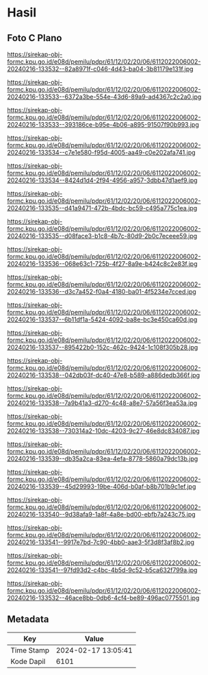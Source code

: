 # Hasil

## Foto C Plano

https://sirekap-obj-formc.kpu.go.id/e08d/pemilu/pdpr/61/12/02/20/06/6112022006002-20240216-133532--82a8971f-c046-4d43-ba04-3b81179e131f.jpg

https://sirekap-obj-formc.kpu.go.id/e08d/pemilu/pdpr/61/12/02/20/06/6112022006002-20240216-133533--6372a3be-554e-43d6-89a9-ad4367c2c2a0.jpg

https://sirekap-obj-formc.kpu.go.id/e08d/pemilu/pdpr/61/12/02/20/06/6112022006002-20240216-133533--393186ce-b95e-4b06-a895-91507f90b993.jpg

https://sirekap-obj-formc.kpu.go.id/e08d/pemilu/pdpr/61/12/02/20/06/6112022006002-20240216-133534--c7e1e580-f95d-4005-aa49-c0e202afa741.jpg

https://sirekap-obj-formc.kpu.go.id/e08d/pemilu/pdpr/61/12/02/20/06/6112022006002-20240216-133534--8424d1d4-2f94-4956-a957-3dbb47d1aef9.jpg

https://sirekap-obj-formc.kpu.go.id/e08d/pemilu/pdpr/61/12/02/20/06/6112022006002-20240216-133535--d41a9471-472b-4bdc-bc59-c495a775c1ea.jpg

https://sirekap-obj-formc.kpu.go.id/e08d/pemilu/pdpr/61/12/02/20/06/6112022006002-20240216-133535--d08face3-b1c8-4b7c-80d9-2b0c7eceee59.jpg

https://sirekap-obj-formc.kpu.go.id/e08d/pemilu/pdpr/61/12/02/20/06/6112022006002-20240216-133536--068e63c1-725b-4f27-8a9e-b424c8c2e83f.jpg

https://sirekap-obj-formc.kpu.go.id/e08d/pemilu/pdpr/61/12/02/20/06/6112022006002-20240216-133536--d3c7a452-f0a4-4180-ba01-4f5234e7cced.jpg

https://sirekap-obj-formc.kpu.go.id/e08d/pemilu/pdpr/61/12/02/20/06/6112022006002-20240216-133537--6b11df1a-5424-4092-ba8e-bc3e450ca60d.jpg

https://sirekap-obj-formc.kpu.go.id/e08d/pemilu/pdpr/61/12/02/20/06/6112022006002-20240216-133537--895422b0-152c-462c-9424-1c108f305b28.jpg

https://sirekap-obj-formc.kpu.go.id/e08d/pemilu/pdpr/61/12/02/20/06/6112022006002-20240216-133538--042db03f-dc40-47e8-b589-a886dedb366f.jpg

https://sirekap-obj-formc.kpu.go.id/e08d/pemilu/pdpr/61/12/02/20/06/6112022006002-20240216-133538--7a9b41a3-d270-4c48-a8e7-57a56f3ea53a.jpg

https://sirekap-obj-formc.kpu.go.id/e08d/pemilu/pdpr/61/12/02/20/06/6112022006002-20240216-133538--730314a2-10dc-4203-9c27-46e8dc834087.jpg

https://sirekap-obj-formc.kpu.go.id/e08d/pemilu/pdpr/61/12/02/20/06/6112022006002-20240216-133539--db35a2ca-83ea-4efa-8778-5860a79dc13b.jpg

https://sirekap-obj-formc.kpu.go.id/e08d/pemilu/pdpr/61/12/02/20/06/6112022006002-20240216-133539--45d29993-19be-406d-b0af-b8b701b9c1ef.jpg

https://sirekap-obj-formc.kpu.go.id/e08d/pemilu/pdpr/61/12/02/20/06/6112022006002-20240216-133540--9d38afa9-1a8f-4a8e-bd00-ebfb7a243c75.jpg

https://sirekap-obj-formc.kpu.go.id/e08d/pemilu/pdpr/61/12/02/20/06/6112022006002-20240216-133541--9917e7bd-7c90-4bb0-aae3-5f3d8f3af8b2.jpg

https://sirekap-obj-formc.kpu.go.id/e08d/pemilu/pdpr/61/12/02/20/06/6112022006002-20240216-133541--97fd93d2-c4bc-4b5d-9c52-b5ca632f799a.jpg

https://sirekap-obj-formc.kpu.go.id/e08d/pemilu/pdpr/61/12/02/20/06/6112022006002-20240216-133532--46ace8bb-0db6-4cf4-be89-496ac0775501.jpg


## Metadata

| Key        | Value               |
| ---------- | ------------------- |
| Time Stamp | 2024-02-17 13:05:41 |
| Kode Dapil | 6101                |



